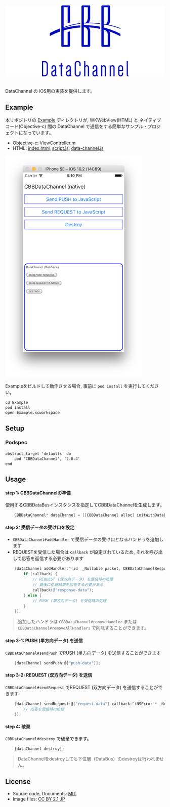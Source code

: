 # <p align="center"><img src="title.png"/></p>
DataChannel の iOS用の実装を提供します。

## Example 
本リポジトリの [Example](Example) ディレクトリが, WKWebView(HTML) と ネイティブコード(Objective-c) 間の DataChannel で通信をする簡単なサンプル・プロジェクトになっています。
- Objective-c: [ViewController.m](Example/Example/ViewController.m)
- HTML: [index.html](Example/www/index.html), [script.js](Example/www/script.js), [data-channel.js](Example/www/data-channel.js)

![screen-shot](Example/screen-shot.png)

Exampleをビルドして動作させる場合, 事前に `pod install` を実行してください。
```
cd Example
pod install
open Example.xcworkspace
```

## Setup 
### Podspec
```
abstract_target 'defaults' do
    pod 'CBBDataChannel', '2.0.4'
end
```

## Usage
#### step 1: CBBDataChannelの準備
使用するCBBDataBusインスタンスを指定してCBBDataChannelを生成します。

```objective-c
    CBBDataChannel* dataChannel = [[CBBDataChannel alloc] initWithDataBus:dataBus];
```

#### step 2: 受信データの受け口を設定
- `CBBDataChannel#addHandler` で受信データの受け口となるハンドラを追加します
- REQUESTを受信した場合は `callback` が設定されているため, それを呼び出して応答を返信する必要があります

```objective-c
    [dataChannel addHandler:^(id  _Nullable packet, CBBDataChannelResponseCallback  _Nullable callback) {
        if (callback) {
            // REQUEST (双方向データ) を受信時の処理
            // 最後に処理結果を応答する必要がある
            callback(@"response-data");
        } else {
            // PUSH (単方向データ) を受信時の処理
        }
    }];
```

> 追加したハンドラは `CBBDataChannel#removeHandler` または `CBBDataChannel#removeAllHandlers` で削除することができます。

#### step 3-1: PUSH (単方向データ) を送信
`CBBDataChannel#sendPush` でPUSH (単方向データ) を送信することができます

```objective-c
    [dataChannel sendPush:@["push-data"]];
```

#### step 3-2: REQUEST (双方向データ) を送信
`CBBDataChannel#sendRequest` でREQUEST (双方向データ) を送信することができます

```objective-c
    [dataChannel sendRequest:@["request-data"] callback:^(NSError * _Nullable error, id  _Nullable packet) {
        // 応答を受信時の処理
    }];
```

#### step 4: 破棄
`CBBDataChannel#destroy` で破棄できます。

```objectChannel
    [dataChannel destroy];
```

> DataChannelをdestroyしても下位層（DataBus）のdestroyは行われません。

## License
- Source code, Documents: [MIT](LICENSE)
- Image files: [CC BY 2.1 JP](https://creativecommons.org/licenses/by/2.1/jp/)
